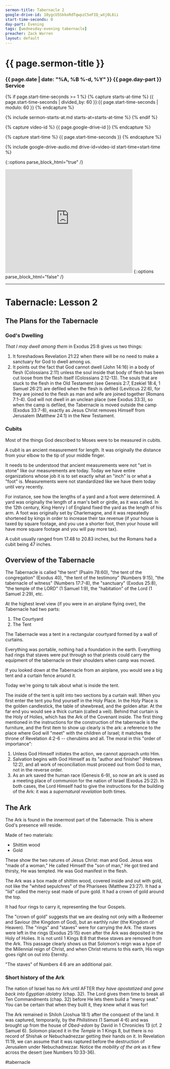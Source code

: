 ```yaml
---
sermon-title: Tabernacle 2
google-drive-id: 10ygcU5SkkoRdTqwpzC5eFIQ_wXj0L8ii
start-time-seconds: 0
day-part: Evening
tags: [wednesday-evening tabernacle]
preacher: Zack Warren
layout: default
---
```


# {{ page.sermon-title }}

### {{ page.date | date: "%A, %B %-d, %Y" }} {{ page.day-part }} Service

{% if page.start-time-seconds >= 1 %}
{% capture starts-at-time %}
{{ page.start-time-seconds | divided_by: 60 }}:{{ page.start-time-seconds | modulo: 60 }}
{% endcapture %}

{% include sermon-starts-at.md starts-at=starts-at-time %}
{% endif %}

{% capture video-id %}
{{ page.google-drive-id }}
{% endcapture %}

{% capture start-time %}
{{ page.start-time-seconds }}
{% endcapture %}

{% include google-drive-audio.md drive-id=video-id start-time=start-time %}

{::options parse_block_html="true" /}
<iframe src="https://onedrive.live.com/embed?cid=19DF4E5D38A1B8EB&resid=19DF4E5D38A1B8EB%2149362&authkey=AAffu5I-hjPeYs0&em=2" width="402" height="327" frameborder="0" scrolling="no"></iframe>
{::options parse_block_html="false" /}

***

# Tabernacle: Lesson 2

## The Plans for the Tabernacle

### God's Dwelling

*That I may dwell among them* in Exodus 25:8 gives us two things:
1. It foreshadows Revelation 21:22 when there will be no need to make a sanctuary for God to dwell among us.
2. It points out the fact that God cannot dwell (John 14:16) in a body of flesh (Colossians 2:11) unless the soul inside that body of flesh has been cut loose from the flesh itself (Colossians 2:12-13). The souls that are stuck to the flesh in the Old Testament (see Genesis 2:7, Ezekiel 18:4, 1 Samuel 26:21) are defiled when the flesh is defiled (Leviticus 22:6), for they are joined to the flesh as man and wife are joined together (Romans 7:1-4). God will not dwell in an unclean place (see Exodus 33:3), so when the camp is defiled, the Tabernacle is moved outside the camp (Exodus 33:7-8), exactly as Jesus Christ removes Himself from Jerusalem (Matthew 24:1) in the New Testament.

### Cubits

Most of the things God described to Moses were to be measured in cubits.

A cubit is an ancient measurement for length. It was originally the distance from your elbow to the tip of your middle finger.

It needs to be understood that ancient measurements were not "set in stone" like our measurements are today. Today we have entire organizations whose job it is to set exactly what an "inch" is or what a "foot" is. Measurements were not standardized like we have them today until very recently.

For instance, see how the lengths of a yard and a foot were determined. A yard was originally the length of a man's belt or girdle, as it was called. In the 12th century, King Henry I of England fixed the yard as the length of his arm. A foot was originally set by Charlemagne, and it was repeatedly shortened by kings in order to increase their tax revenue (if your house is taxed by square footage, and you use a shorter foot, then your house will have more square footage and you will pay more tax).

A cubit usually ranged from 17.48 to 20.83 inches, but the Romans had a cubit being 47 inches.

## Overview of the Tabernacle

The Tabernacle is called "the tent" (Psalm 78:60), "the tent of the congregation" (Exodus 40), "the tent of the testimony" (Numbers 9:15), "the tabernacle of witness" (Numbers 17:7-8), the "sanctuary" (Exodus 25:8), "the temple of the LORD" (1 Samuel 1:9), the "habitation" of the Lord (1 Samuel 2:29), etc.

At the highest level view (if you were in an airplane flying over), the Tabernacle had two parts:
1. The Courtyard
2. The Tent

The Tabernacle was a tent in a rectangular courtyard formed by a wall of curtains.

Everything was portable, nothing had a foundation in the earth. Everything had rings that staves were put through so that priests could carry the equipment of the tabernacle on their shoulders when camp was moved.

If you looked down at the Tabernacle from an airplane, you would see a big tent and a curtain fence around it.

Today we're going to talk about what is inside the tent.

The inside of the tent is split into two sections by a curtain wall. When you first enter the tent you find yourself in the Holy Place. In the Holy Place is the golden candlestick, the table of shewbread, and the golden altar. At the far end you would see a thick curtain (called a veil). Behind that curtain is the Holy of Holies, which has the Ark of the Covenant inside. The first thing mentioned in the instructions for the construction of the tabernacle is the furniture, and the first item to show up clearly is the ark: a reference to the place where God will "meet" with the children of Israel; it matches the throne of Revelation 4:2-6 -- cherubims and all. The moral in this "order of importance":
1. Unless God Himself initiates the action, we cannot approach unto Him.
2. Salvation begins with God Himself as its "author and finisher" (Hebrews 12:2), and all work of reconciliation must proceed out from God to man, not in the reverse order.
3. As an ark saved the human race (Genesis 6-9), so now an ark is used as a meeting place of communion for the nation of Israel (Exodus 25:22). In both cases, the Lord Himself had to give the instructions for the building of the Ark: it was a *supernatural revelation* both times.

## The Ark

The Ark is found in the innermost part of the Tabernacle. This is where God's presence will reside.

Made of two materials:
- Shittim wood
- Gold

These show the two natures of Jesus Christ: man and God. Jesus was "made of a woman," He called Himself the "son of man," He got tired and thirsty, He was tempted. He was God manifest in the flesh.

The Ark was a box made of shittim wood, covered inside and out with gold, not like the "whited sepulchres" of the Pharisees (Matthew 23:27). It had a "lid" called the mercy seat made of pure gold. It had a crown of gold around the top.

It had four rings to carry it, representing the four Gospels.

The "crown of gold" suggests that we are dealing not only with a Redeemer and Saviour (the Kingdom of God), but an earthly ruler (the Kingdom of Heaven). The "rings" and "staves" were for carrying the Ark. The staves were left in the rings (Exodus 25:15) even after the Ark was deposited in the Holy of Holies. It is not until 1 Kings 8:8 that these staves are removed from the Ark. This passage clearly shows us that Solomon's reign was a type of the Millennial reign of Christ, and when Christ returns to this earth, His reign goes right on out into Eternity.

"The staves" of Numbers 4:6 are an additional pair.

### Short history of the Ark

The nation of Israel has no Ark until AFTER *they have apostatized and gone back into Egyptian idolatry* (chap. 32). The Lord gives them time to break all Ten Commandments (chap. 32) before He lets them build a "mercy seat." You can be certain that when they built it, they knew what it was for!

The Ark remained in Shiloh (Joshua 18:1) after the conquest of the land. It was captured, temporarily, by the *Philistines* (1 Samuel 4-6) and was brought up from the house of *Obed-edom* by David in 1 Chronicles 13 (cf. 2 Samuel 6). Solomon placed it in the *Temple* in 1 Kings 8, but there is no record of Shishak or Nebuchadnezzar getting their hands on it. In Revelation 11:19, we can assume that it was raptured before the destruction of Jerusalem under Nebuchadnezzar. Notice the *mobility of the ark* as it flew across the desert (see Numbers 10:33-36).

#tabernacle